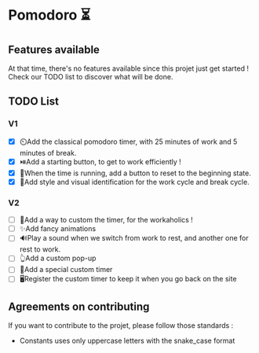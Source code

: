 # Pomodoro ⏳

## Features available

At that time, there's no features available since this projet just get started ! Check our TODO list to discover what will be done.

## TODO List

### V1

-   [x] ⏲️Add the classical pomodoro timer, with 25 minutes of work and 5 minutes of break.
-   [x] ⏯️Add a starting button, to get to work efficiently !
-   [x] 🏃When the time is running, add a button to reset to the beginning state.
-   [x] 🪪Add style and visual identification for the work cycle and break cycle.

### V2

-   [ ] 📝Add a way to custom the timer, for the workaholics !
-   [ ] ✨Add fancy animations
-   [ ] :loud_sound:Play a sound when we switch from work to rest, and another one for rest to work.
-   [ ] :point_up_2:Add a custom pop-up
-   [ ] 🤫Add a special custom timer
-   [ ] 🖥️Register the custom timer to keep it when you go back on the site

## Agreements on contributing

If you want to contribute to the projet, please follow those standards :

-   Constants uses only uppercase letters with the snake_case format
